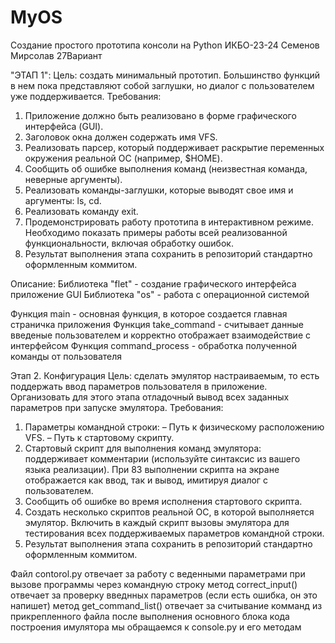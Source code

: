 # MyOS
Создание простого прототипа консоли на Python
ИКБО-23-24 Семенов Мирсолав 27Вариант

"ЭТАП 1":
Цель: создать минимальный прототип. Большинство функций в нем пока 
представляют собой заглушки, но диалог с пользователем уже поддерживается. 
Требования: 
1. Приложение должно быть реализовано в форме графического интерфейса 
(GUI). 
2. Заголовок окна должен содержать имя VFS. 
3. Реализовать парсер, который поддерживает раскрытие переменных 
окружения реальной ОС (например, $HOME). 
4. Сообщить об ошибке выполнения команд (неизвестная команда, неверные 
аргументы). 
5. Реализовать команды-заглушки, которые выводят свое имя и аргументы: ls, 
cd. 
6. Реализовать команду exit. 
7. Продемонстрировать работу прототипа в интерактивном режиме. 
Необходимо показать примеры работы всей реализованной 
функциональности, включая обработку ошибок. 
8. Результат выполнения этапа сохранить в репозиторий стандартно 
оформленным коммитом.

Описание:
Библиотека "flet" - создание графического интерфейса приложение GUI
Библиотека "os" - работа с операционной системой

Функция main - основная функция, в которое создается главная страничка приложения
Функция take_command - считывает данные введеные пользователем и корректно отображает взаимодействие с интерфейсом
Функция command_process - обработка полученной команды от пользователя

Этап 2. Конфигурация 
Цель: сделать эмулятор настраиваемым, то есть поддержать ввод параметров 
пользователя в приложение. Организовать для этого этапа отладочный вывод всех 
заданных параметров при запуске эмулятора. 
Требования: 
1. Параметры командной строки: – Путь к физическому расположению VFS. – Путь к стартовому скрипту. 
2. Стартовый скрипт для выполнения команд эмулятора: поддерживает 
комментарии (используйте синтаксис из вашего языка реализации). При 
83 
выполнении скрипта на экране отображается как ввод, так и вывод, 
имитируя диалог с пользователем. 
3. Сообщить об ошибке во время исполнения стартового скрипта. 
4. Создать несколько скриптов реальной ОС, в которой выполняется эмулятор. 
Включить в каждый скрипт вызовы эмулятора для тестирования всех 
поддерживаемых параметров командной строки. 
5. Результат выполнения этапа сохранить в репозиторий стандартно 
оформленным коммитом.

Файл contorol.py отвечает за работу с веденными параметрами при вызове программы через командную строку
метод correct_input() отвечает за проверку введнных параметров (если есть ошибка, он это напишет)
метод get_command_list() отвечает за считывание комманд из прикрепленного файла
после выполнения основного блока кода построения имулятора мы обращаемся к console.py и его методам
